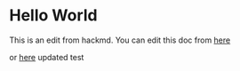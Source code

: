 # Hello World
This is an edit from hackmd. You can edit this doc from [here](https://hackmd.io/xRLbWq_IR3amOn8K4zy05w)

or [here](https://hackmd.io/@BRE12BNlQsedP-lqqmZ8EA/rJZqErIO5)
updated
test